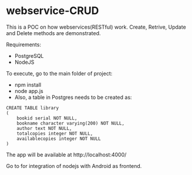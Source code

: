 # webservice-CRUD

This is a POC on how webservices(RESTful) work. Create, Retrive, Update and Delete methods are demonstrated.

Requirements:
* PostgreSQL
* NodeJS

To execute, go to the main folder of project:
* npm install
* node app.js
* Also, a table in Postgres needs to be created as:
```
CREATE TABLE library
(
    bookid serial NOT NULL,
    bookname character varying(200) NOT NULL,
    author text NOT NULL,
    totalcopies integer NOT NULL,
    availablecopies integer NOT NULL
)

```

The app will be available at http://localhost:4000/ 

Go to for integration of nodejs with Android as frontend.
